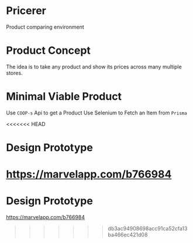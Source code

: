 # Pricerer

Product comparing environment

# Product Concept

The idea is to take any product and 
show its prices across many multiple stores.

# Minimal Viable Product

Use `COOP-s` Api to get a Product
Use Selenium to Fetch an Item from `Prisma`

<<<<<<< HEAD
# Design Prototype

https://marvelapp.com/b766984 
=======
# Design Prototype 

https://marvelapp.com/b766984
>>>>>>> db3ac94908698acc91ca52cfa13ba466ec421d08
